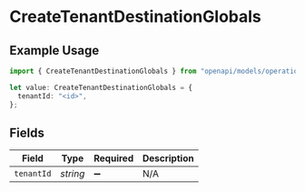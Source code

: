 # CreateTenantDestinationGlobals

## Example Usage

```typescript
import { CreateTenantDestinationGlobals } from "openapi/models/operations";

let value: CreateTenantDestinationGlobals = {
  tenantId: "<id>",
};
```

## Fields

| Field              | Type               | Required           | Description        |
| ------------------ | ------------------ | ------------------ | ------------------ |
| `tenantId`         | *string*           | :heavy_minus_sign: | N/A                |